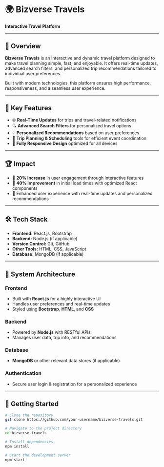 # 🌍 Bizverse Travels

**Interactive Travel Platform**

---

## 📌 Overview

**Bizverse Travels** is an interactive and dynamic travel platform designed to make travel planning simple, fast, and enjoyable. It offers real-time updates, advanced search filters, and personalized trip recommendations tailored to individual user preferences.

Built with modern technologies, this platform ensures high performance, responsiveness, and a seamless user experience.

---

## 🚀 Key Features

- 🌐 **Real-Time Updates** for trips and travel-related notifications  
- 🔍 **Advanced Search Filters** for personalized travel options  
- 💡 **Personalized Recommendations** based on user preferences  
- 📅 **Trip Planning & Scheduling** tools for efficient event coordination  
- 📱 **Fully Responsive Design** optimized for all devices  

---

## 🏆 Impact

- 🧳 **20% Increase** in user engagement through interactive features  
- 🚀 **40% Improvement** in initial load times with optimized React components  
- 🌟 Enhanced user experience with real-time updates and personalized recommendations  

---

## 🛠️ Tech Stack

- **Frontend:** React.js, Bootstrap  
- **Backend:** Node.js (if applicable)  
- **Version Control:** Git, GitHub  
- **Other Tools:** HTML, CSS, JavaScript  
- **Database:** MongoDB (if applicable)  

---

## 🧩 System Architecture

### Frontend
- Built with **React.js** for a highly interactive UI
- Handles user preferences and real-time updates
- Styled using **Bootstrap**, **HTML**, and **CSS**

### Backend
- Powered by **Node.js** with RESTful APIs  
- Manages user data, trip info, and recommendations  

### Database
- **MongoDB** or other relevant data stores (if applicable)  

### Authentication
- Secure user login & registration for a personalized experience  

---

## 📂 Getting Started

```bash
# Clone the repository
git clone https://github.com/your-username/bizverse-travels.git

# Navigate to the project directory
cd bizverse-travels

# Install dependencies
npm install

# Start the development server
npm start
